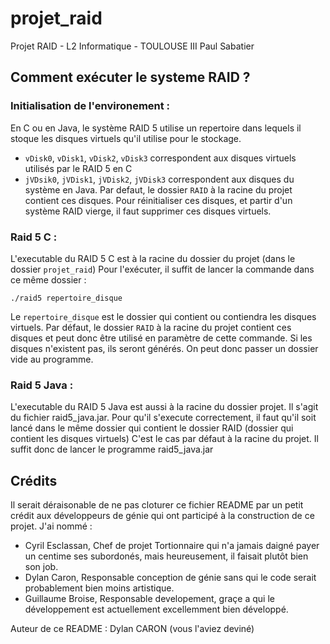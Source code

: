 # projet_raid
Projet RAID - L2 Informatique - TOULOUSE III Paul Sabatier 

## Comment exécuter le systeme RAID ?

### Initialisation de l'environement :
En C ou en Java, le système RAID 5 utilise un repertoire dans lequels il stoque les disques virtuels qu'il utilise pour le stockage.
 - `vDisk0`, `vDisk1`, `vDisk2`, `vDisk3` correspondent aux disques virtuels utilisés par le RAID 5 en C
 - `jVDsik0`, `jVDisk1`, `jVDisk2`, `jVDisk3` correspondent aux disques du système en Java.
Par defaut, le dossier `RAID` à la racine du projet contient ces disques.
Pour réinitialiser ces disques, et partir d'un système RAID vierge, il faut supprimer ces disques virtuels.

### Raid 5 C :
L'executable du RAID 5 C est à la racine du dossier du projet (dans le dossier `projet_raid`)
Pour l'exécuter, il suffit de lancer la commande dans ce même dossier :
```shell
./raid5 repertoire_disque
```
Le `repertoire_disque` est le dossier qui contient ou contiendra les disques virtuels.
Par défaut, le dossier `RAID` à la racine du projet contient ces disques et peut donc être utilisé en paramètre de cette commande.
Si les disques n'existent pas, ils seront générés. On peut donc passer un dossier vide au programme.

### Raid 5 Java :
L'executable du RAID 5 Java est aussi à la racine du dossier projet.
Il s'agit du fichier raid5_java.jar.
Pour qu'il s'execute correctement, il faut qu'il soit lancé dans le même dossier qui contient le dossier RAID (dossier qui contient les disques virtuels)
C'est le cas par défaut à la racine du projet. Il suffit donc de lancer le programme raid5_java.jar

## Crédits

Il serait déraisonable de ne pas cloturer ce fichier README par un petit crédit aux développeurs de génie qui ont participé à la construction de ce projet.
J'ai nommé :
 - Cyril Esclassan, Chef de projet Tortionnaire qui n'a jamais daigné payer un centime ses subordonés, mais heureusement, il faisait plutôt bien son job.
 - Dylan Caron, Responsable conception de génie sans qui le code serait probablement bien moins artistique.
 - Guillaume Broise, Responsable developement, graçe a qui le développement est actuellement excellemment bien développé.
 
Auteur de ce README : Dylan CARON (vous l'aviez deviné)
